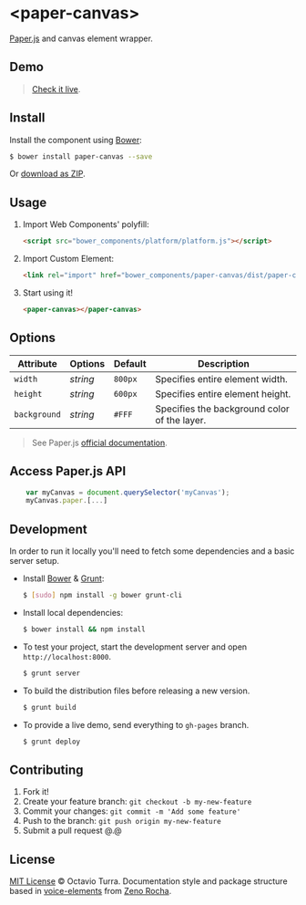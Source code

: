 # &lt;paper-canvas&gt;

[Paper.js](http://paperjs.org/) and canvas element wrapper.

## Demo

> [Check it live](http://octavioturra.github.io/paper-canvas).

## Install

Install the component using [Bower](http://bower.io/):

```sh
$ bower install paper-canvas --save
```

Or [download as ZIP](https://github.com/octavioturra/paper-canvas/archive/master.zip).

## Usage

1. Import Web Components' polyfill:

    ```html
    <script src="bower_components/platform/platform.js"></script>
    ```

2. Import Custom Element:

    ```html
    <link rel="import" href="bower_components/paper-canvas/dist/paper-canvas.html">
    ```

3. Start using it!

    ```html
    <paper-canvas></paper-canvas>
    ```

## Options

Attribute    | Options    | Default  | Description
---          | ---        | ---      | ---
`width`      | *string*   | `800px`  | Specifies entire element width.
`height`     | *string*   | `600px`  | Specifies entire element height.
`background` | *string*   | `#FFF`   | Specifies the background color of the layer.

> See Paper.js [official documentation](http://paperjs.org/reference/).

## Access Paper.js API

```javascript
	var myCanvas = document.querySelector('myCanvas');
	myCanvas.paper.[...]
```

## Development

In order to run it locally you'll need to fetch some dependencies and a basic server setup.

* Install [Bower](http://bower.io/) & [Grunt](http://gruntjs.com/):

    ```sh
    $ [sudo] npm install -g bower grunt-cli
    ```

* Install local dependencies:

    ```sh
    $ bower install && npm install
    ```

* To test your project, start the development server and open `http://localhost:8000`.

    ```sh
    $ grunt server
    ```

* To build the distribution files before releasing a new version.

    ```sh
    $ grunt build
    ```

* To provide a live demo, send everything to `gh-pages` branch.

    ```sh
    $ grunt deploy
    ```

## Contributing

1. Fork it!
2. Create your feature branch: `git checkout -b my-new-feature`
3. Commit your changes: `git commit -m 'Add some feature'`
4. Push to the branch: `git push origin my-new-feature`
5. Submit a pull request @.@

<!--
## History

For detailed changelog, check [Releases](https://github.com/octavioturra/paper-canvas/releases).
-->

## License

[MIT License](http://octavioturra.mit-license.org/) © Octavio Turra.
Documentation style and package structure based in [voice-elements](http://zenorocha.github.com/voice-elements) from [Zeno Rocha](http://twitter.com/zenorocha).
